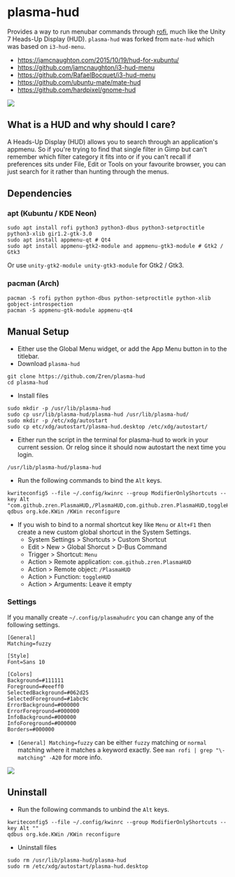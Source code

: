 # plasma-hud

Provides a way to run menubar commands through
[rofi](https://davedavenport.github.io/rofi/), much like the Unity 7
Heads-Up Display (HUD). `plasma-hud` was forked from `mate-hud` which was based on
`i3-hud-menu`.

  * https://jamcnaughton.com/2015/10/19/hud-for-xubuntu/
  * https://github.com/jamcnaughton/i3-hud-menu
  * https://github.com/RafaelBocquet/i3-hud-menu
  * https://github.com/ubuntu-mate/mate-hud
  * https://github.com/hardpixel/gnome-hud

![](https://i.imgur.com/94nih11.png)

## What is a HUD and why should I care?

A Heads-Up Display (HUD) allows you to search through an application's
appmenu. So if you're trying to find that single filter in Gimp but
can't remember which filter category it fits into or if you can't
recall if preferences sits under File, Edit or Tools on your favourite
browser, you can just search for it rather than hunting through the
menus.

## Dependencies

### apt (Kubuntu / KDE Neon)

```
sudo apt install rofi python3 python3-dbus python3-setproctitle python3-xlib gir1.2-gtk-3.0
sudo apt install appmenu-qt # Qt4
sudo apt install appmenu-gtk2-module and appmenu-gtk3-module # Gtk2 / Gtk3
```
Or use `unity-gtk2-module unity-gtk3-module` for Gtk2 / Gtk3.

### pacman (Arch)

```
pacman -S rofi python python-dbus python-setproctitle python-xlib gobject-introspection
pacman -S appmenu-gtk-module appmenu-qt4
```

## Manual Setup

* Either use the Global Menu widget, or add the App Menu button in to the titlebar.
* Download `plasma-hud`

```
git clone https://github.com/Zren/plasma-hud
cd plasma-hud
```

* Install files

```
sudo mkdir -p /usr/lib/plasma-hud
sudo cp usr/lib/plasma-hud/plasma-hud /usr/lib/plasma-hud/
sudo mkdir -p /etc/xdg/autostart
sudo cp etc/xdg/autostart/plasma-hud.desktop /etc/xdg/autostart/
```

* Either run the script in the terminal for plasma-hud to work in your current session. Or relog since it should now autostart the next time you login.

```
/usr/lib/plasma-hud/plasma-hud
```

* Run the following commands to bind the `Alt` keys.

```
kwriteconfig5 --file ~/.config/kwinrc --group ModifierOnlyShortcuts --key Alt "com.github.zren.PlasmaHUD,/PlasmaHUD,com.github.zren.PlasmaHUD,toggleHUD"
qdbus org.kde.KWin /KWin reconfigure
```

* If you wish to bind to a normal shortcut key like `Menu` or `Alt+F1` then create a new custom global shortcut in the System Settings.
    * System Settings > Shortcuts > Custom Shortcut
    * Edit > New > Global Shorcut > D-Bus Command
    * Trigger > Shortcut: `Menu`
    * Action > Remote application: `com.github.zren.PlasmaHUD`
    * Action > Remote object: `/PlasmaHUD`
    * Action > Function: `toggleHUD`
    * Action > Arguments: Leave it empty

### Settings

If you manally create `~/.config/plasmahudrc` you can change any of the following settings.

```
[General]
Matching=fuzzy

[Style]
Font=Sans 10

[Colors]
Background=#111111
Foreground=#eeeff0
SelectedBackground=#062d25
SelectedForeground=#1abc9c
ErrorBackground=#000000
ErrorForeground=#000000
InfoBackground=#000000
InfoForeground=#000000
Borders=#000000
```

* `[General] Matching=fuzzy` can be either `fuzzy` matching or `normal` matching where it matches a keyword exactly. See `man rofi | grep "\-matching" -A20` for more info.

![](https://i.imgur.com/6ncDtWt.png)

## Uninstall

* Run the following commands to unbind the `Alt` keys.

```
kwriteconfig5 --file ~/.config/kwinrc --group ModifierOnlyShortcuts --key Alt ""
qdbus org.kde.KWin /KWin reconfigure
```

* Uninstall files

```
sudo rm /usr/lib/plasma-hud/plasma-hud
sudo rm /etc/xdg/autostart/plasma-hud.desktop
```
